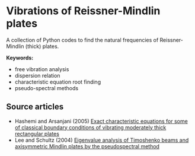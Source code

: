 # Vibrations of Reissner-Mindlin plates

A collection of Python codes to find the natural frequencies of Reissner-Mindlin (thick) plates.

**Keywords:**
* free vibration analysis
* dispersion relation
* characteristic equation root finding
* pseudo-spectral methods

## Source articles
* Hashemi and Arsanjani (2005) [Exact characteristic equations for some of classical boundary conditions of vibrating moderately thick rectangular plates](https://www.sciencedirect.com/science/article/abs/pii/S0020768304003671)
* Lee and Schultz (2004) [Eigenvalue analysis of Timoshenko beams and axisymmetric Mindlin plates by the pseudospectral method](https://www.sciencedirect.com/science/article/abs/pii/S0022460X03000476)
